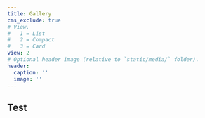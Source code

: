 ```yaml
---
title: Gallery
cms_exclude: true
# View.
#   1 = List
#   2 = Compact
#   3 = Card
view: 2
# Optional header image (relative to `static/media/` folder).
header: 
  caption: ''
  image: ''
---
```


## Test
